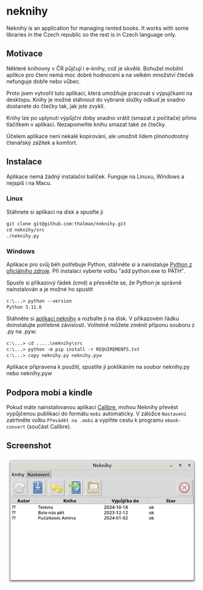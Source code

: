 # neknihy
Neknihy is an application for managing rented books.
It works with some libraries in the Czech republic
so the rest is in Czech language only.

## Motivace

Některé knihovny v ČR půjčují i e-knihy, což je skvělé. Bohužel
mobilní aplikce pro čtení nemá moc dobré hodnocení a na velkém
množství čteček nefunguje dobře nebo vůbec.

Proto jsem vytvořil tuto aplikaci, která umožňuje pracovat
s výpujčkami na desktopu. Knihy je možné stáhnout do vybrané
složky odkud je snadno dostanete do čtečky tak, jak jste zvyklí.

Knihy lze po uplynutí výpůjční doby snadno vrátit (smazat z počítače)
přímo tlačítkem v aplikaci. Nezapomeňte knihu smazat také ze čtečky.

Účelem aplikace není nekalé kopírování, ale umožnit
lidem plnohodnotný čtenářský zážitek a komfort.

## Instalace

Aplikace nemá žádný instalační balíček. Funguje na Linuxu, Windows a
nejspíš i na Macu.

### Linux

Stáhnete si aplikaci na disk a spusťte ji

    git clone git@github.com:thalman/neknihy.git
    cd neknihy/src
    ./neknihy.py

### Windows

Aplikace pro svůj běh potřebuje Python, stáhněte si a nainstaluje
[Python z oficiálního zdroje](https://www.python.org/downloads/windows/).
Při instalaci vyberte volbu "add python.exe to PATH".

Spusťe si příkazový řádek (cmd) a přesvěčte se, že Python je správně
nainstalován a je možné ho spustit

    c:\...> python --version
    Python 3.11.6

Stáhněte si [aplikaci neknihy](https://github.com/thalman/neknihy/releases) a
rozbalte ji na disk. V příkazovém řádku doinstalujte potřebné závislosti.
Volitelně můžete změnit příponu souboru z .py na .pyw:

    c:\...> cd .....\neknihy\src
    c:\...> python -m pip install -r REQUIREMENTS.txt
    c:\...> copy neknihy.py neknihy.pyw

Aplikace připravena k použití, spustíte ji poklikáním na soubor neknihy.py nebo
neknihy.pyw

## Podpora mobi a kindle

Pokud máte nainstalovanou aplikaci [Calibre](https://calibre-ebook.com/),
mohou Neknihy převést vypůjčenou publikaci do formátu `mobi` automaticky.
V záložce `Nastavení` zatrhněte volbu `Převádět na .mobi` a vyplňte cestu
k programu `ebook-convert` (součást Calibre).

## Screenshot

![mainwindow](contrib/screenshot.png "Screenshot")
